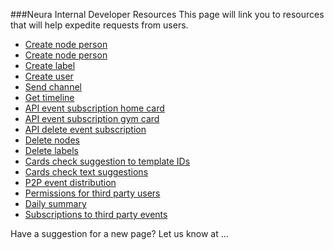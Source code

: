 ###Neura Internal Developer Resources
This page will link you to resources that will help expedite requests from users.

* [Create node person](https://github.com/jenholzer/DevelopersInternal/blob/master/CreateNodePerson)  
* [Create node person](https://github.com/jenholzer/DevelopersInternal/blob/master/CreateNodeLocation)  
* [Create label](https://github.com/jenholzer/DevelopersInternal/blob/master/CreateLabel)  
* [Create user]()  
* [Send channel]()  
* [Get timeline]()  
* [API event subscription home card]()  
* [API event subscription gym card]() 
* [API delete event subscription]()
* [Delete nodes]()
* [Delete labels]()
* [Cards check suggestion to template IDs]() 
* [Cards check text suggestions]()
* [P2P event distribution]()
* [Permissions for third party users]()
* [Daily summary]() 
* [Subscriptions to third party events]()

Have a suggestion for a new page?  Let us know at ...
